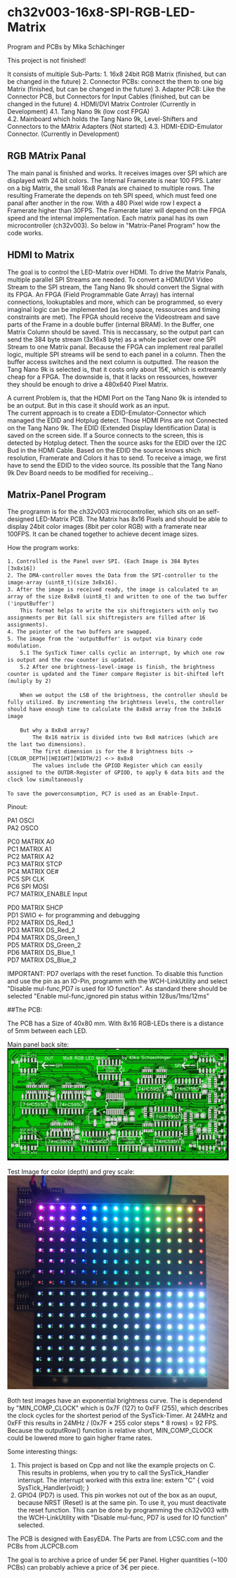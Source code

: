 # ch32v003-16x8-SPI-RGB-LED-Matrix

Program and PCBs by Mika Schächinger

This project is not finished!

It consists of multiple Sub-Parts:
    1. 16x8 24bit RGB Matrix    (finished, but can be changed in the future)
    2. Connector PCBs: connect the them to one big Matrix    (finished, but can be changed in the future)
    3. Adapter PCB: Like the Connector PCB, but Connectors for Input Cables (finished, but can be changed in the future)
    4. HDMI/DVI Matrix Controler    (Currently in Development)
        4.1. Tang Nano 9k (low cost FPGA)    
        4.2. Mainboard which holds the Tang Nano 9k, Level-Shifters and Connectors to the MAtrix Adapters (Not started)
        4.3. HDMI-EDID-Emulator Connector. (Currently in Development)


## RGB MAtrix Panal

The main panal is finished and works. It receives images over SPI which are displayed with 24 bit colors. The Internal Framerate is near 100 FPS. Later on a big Matrix, the small 16x8 Panals are chained to multiple rows. The resulting Framerate the depends on teh SPI speed, which must feed one panal after another in the row. With a 480 Pixel wide row I expect a Framerate higher than 30FPS. The Framerate later will depend on the FPGA speed and the internal implementation.
Each matrix panal has its own microcontroller (ch32v003). So below in "Matrix-Panel Program" how the code works.



## HDMI to Matrix

The goal is to control the LED-Matrix over HDMI. To drive the Matrix Panals, multiple parallel SPI Streams are needed. 
To convert a HDMI/DVI Video Stream to the SPI stream, the Tang Nano 9k should convert the Signal with its FPGA. An FPGA (Field Programmable Gate Array) has internal connections, lookuptables and more, which can be programmed, so every imaginal logic can be implemented (as long space, ressources and timing constraints are met). 
The FPGA should receive the Videostream and save parts of the Frame in a double buffer (internal BRAM). In the Buffer, one Matrix Column should be saved. This is neccassary, so the output part can send the 384 byte stream (3x16x8 byte) as a whole packet over one SPI Stream to one Matrix panal. Because the FPGA can implement real parallel logic, multiple SPI streams will be send to each panel in a column. Then the buffer access switches and the next column is outputted.
The reason the Tang Nano 9k is selected is, that it costs only about 15€, which is extreamly cheap for a FPGA. The downside is, that it lacks on ressources, however they should be enough to drive a 480x640 Pixel Matrix. 

A current Problem is, that the HDMI Port on the Tang Nano 9k is intended to be an output. But in this case it should work as an input.  
The current approach is to create a EDID-Emulator-Connector which managed the EDID and Hotplug detect. Those HDMI Pins are not Connected on the Tang Nano 9k.
The EDID (Extended Display Identification Data) is saved on the screen side. If a Source connects to the screen, this is detected by Hotplug detect. Then the source asks for the EDID over the I2C Bud in the HDMI Cable. Based on the EDID the source knows shich resolution, Framerate and Colors it has to send. To receive a image, we first have to send the EDID to the video source. Its possible that the Tang Nano 9k Dev Board needs to be modified for receiving...




## Matrix-Panel Program

The programm is for the ch32v003 microcontroller, which sits on an self-designed LED-Matrix PCB.
The Matrix has 8x16 Pixels and should be able to display 24bit color images (8bit per color RGB) with a framerate near 100FPS.
It can be chaned together to achieve decent image sizes.


How the program works:

    1. Controlled is the Panel over SPI. (Each Image is 384 Bytes [3x8x16])
    2. The DMA-controller moves the Data from the SPI-controller to the image-array (uint8_t)(size 3x8x16).
    3. After the image is received ready, the image is calculated to an array of the size 8x8x8 (uint8_t) and written to one of the two buffer ('inputBuffer')
        This format helps to write the six shiftregisters with only two assignments per Bit (all six shiftregisters are filled after 16 assignments).
    4. The pointer of the two buffers are swapped.
    5. The image from the 'outputBuffer' is output via binary code modulation.
        5.1 The SysTick Timer calls cyclic an interrupt, by which one row is output and the row counter is updated.
        5.2 After one brightness-level-image is finish, the brightness counter is updated and the Timer compare Register is bit-shifted left (muliply by 2)

        When we output the LSB of the brightness, the controller should be fully utilized. By incrementing the brightness levels, the controller should have enough time to calculate the 8x8x8 array from the 3x8x16 image

        But why a 8x8x8 array?
            The 8x16 matrix is divided into two 8x8 matrices (which are the last two dimensions).
            The first dimension is for the 8 brightness bits -> [COLOR_DEPTH][HEIGHT][WIDTH/2] <-> 8x8x8
            The values include the GPIOD Register which can easily assigned to the OUTDR-Register of GPIOD, to apply 6 data bits and the clock low simultaneously

    To save the powerconsumption, PC7 is used as an Enable-Input.


Pinout:

PA1 OSCI<br>
PA2 OSCO<br>

PC0 MATRIX A0<br>
PC1 MATRIX A1<br>
PC2 MATRIX A2<br>
PC3 MATRIX STCP<br>
PC4 MATRIX OE#<br>
PC5 SPI CLK<br>
PC6 SPI MOSI<br>
PC7 MATRIX_ENABLE Input<br>

PD0 MATRIX SHCP<br>
PD1	SWIO            <- for programming and debugging<br>
PD2 MATRIX DS_Red_1<br>
PD3 MATRIX DS_Red_2<br>
PD4 MATRIX DS_Green_1<br>
PD5 MATRIX DS_Green_2<br>
PD6 MATRIX DS_Blue_1<br>
PD7 MATRIX DS_Blue_2<br>

IMPORTANT: PD7 overlaps with the reset function. To disable this function and use the pin as an IO-Pin, programm with the WCH-LinkUtility and select "Disable mul-func,PD7 is used for IO function". As standard there should be selected "Enable mul-func,ignored pin status within 128us/1ms/12ms"



##The PCB:

The PCB has a Size of 40x80 mm. With 8x16 RGB-LEDs there is a distance of 5mm between each LED. 


Main panel back site:
![Alt text](Images/PCB_Panel_Back_20230523.jpg?raw=true "Matrix Panel Back")

Test Image for color (depth) and grey scale:
![Alt text](Images/TestImages_20230717.jpg?raw=true "Test Images")

Both test images have an exponential brightness curve. 
The is dependend by "MIN_COMP_CLOCK" which is 0x7F (127) to 0xFF (255), which describes the clock cycles for the shortest period of the SysTick-Timer. At 24MHz and 0xFF this results in  24MHz / (0x7F * 255 color steps * 8 rows) = 92 FPS.
Because the outputRow() function is relative short, MIN_COMP_CLOCK could be lowered more to gain higher frame rates.


Some interesting things:
1. This project is based on Cpp and not like the example projects on C. This results in problems, when you try to call the SysTick_Handler interrupt. The interrupt worked with this extra line: extern "C" {    void SysTick_Handler(void); }
2. GPIO4 (PD7) is used. This pin workes not out of the box as an ouput, because NRST (Reset) is at the same pin. To use it, you must deactivate the reset function. This can be done by programming the ch32v003 with the WCH-LinkUtility with "Disable mul-func, PD7 is used for IO function" selected.




The PCB is designed with EasyEDA. 
The Parts are from LCSC.com and the PCBs from JLCPCB.com

The goal is to archive a price of under 5€ per Panel.
Higher quantities (~100 PCBs) can probably achieve a price of 3€ per piece.

